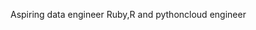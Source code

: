 Aspiring data engineer
Ruby,R and pythoncloud engineer

<!---
Eddiemoe1/Eddiemoe1 is a ✨ special ✨ repository because its `README.md` (this file) appears on your GitHub profile.
You can click the Preview link to take a look at your changes.
--->
